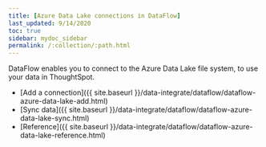 ```yaml
---
title: [Azure Data Lake connections in DataFlow]
last_updated: 9/14/2020
toc: true
sidebar: mydoc_sidebar
permalink: /:collection/:path.html
---
```

DataFlow enables you to connect to the Azure Data Lake file system, to use your data in ThoughtSpot.

- [Add a connection]({{ site.baseurl }}/data-integrate/dataflow/dataflow-azure-data-lake-add.html)
- [Sync data]({{ site.baseurl }}/data-integrate/dataflow/dataflow-azure-data-lake-sync.html)
- [Reference]({{ site.baseurl }}/data-integrate/dataflow/dataflow-azure-data-lake-reference.html)
